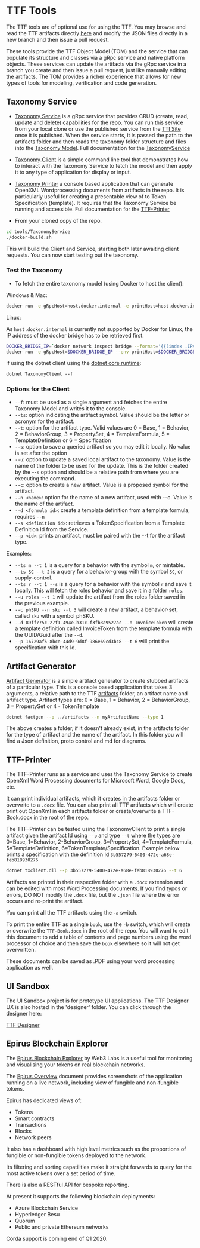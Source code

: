 # TTF Tools

The TTF tools are of optional use for using the TTF. You may browse and read the TTF artifacts directly [here](https://github.com/interwork-alliance/TokenTaxonomyFramework/artifacts/) and modify the JSON files directly in a new branch and then issue a pull request.

These tools provide the TTF Object Model (TOM) and the service that can populate its structure and classes via a gRpc service and native platform objects. These services can update the artifacts via the gRpc service in a branch you create and then issue a pull request, just like manually editing the artifacts. The TOM provides a richer experience that allows for new types of tools for modeling, verification and code generation.

## Taxonomy Service

- [Taxonomy Service](TaxonomyService/TaxonomyService) is a gRpc service that provides CRUD (create, read, update and delete) capabilities for the repo.  You can run this service from your local clone or use the published service from the [TTI Site](http://tokentaxonomy.org) once it is published. When the service starts, it is passed the path to the artifacts folder and then reads the taxonomy folder structure and files into the [Taxonomy Model](../model/tom.md). Full documentation for the [TaxonomyService](../model/taxonomyServices.md)

- [Taxonomy Client](TaxonomyService/TaxonomyClient) is a simple command line tool that demonstrates how to interact with the Taxonomy Service to fetch the model and then apply it to any type of application for display or input.

- [Taxonomy Printer](TaxonomyService/TTF-Printer) a console based application that can generate OpenXML Wordprocessing documents from artifacts in the repo. It is particularly useful for creating a presentable view of to Token Specification (template). It requires that the Taxonomy Service be running and accessible. Full documentation for the [TTF-Printer](../model/taxonomyServices.md)

- From your cloned copy of the repo.

```bash
cd tools/TaxonomyService
./docker-build.sh
 ```

This will build the Client and Service, starting both later awaiting client requests.  You can now start testing out the taxonomy.

### Test the Taxonomy

- To fetch the entire taxonomy model (using Docker to host the client):

Windows & Mac:

```bash
docker run -e gRpcHost=host.docker.internal -e printHost=host.docker.internal txclient --f
```

Linux:

As `host.docker.internal` is currently not supported by Docker for Linux, the IP address of the docker bridge has to be retrieved first.

```bash
DOCKER_BRIDGE_IP=`docker network inspect bridge --format='{{(index .IPAM.Config 0).Gateway}}'`
docker run -e gRpcHost=$DOCKER_BRIDGE_IP --env printHost=$DOCKER_BRIDGE_IP txclient --f
```

if using the dotnet client using the [dotnet core runtime](https://dotnet.microsoft.com/download):

`dotnet TaxonomyClient --f`

### Options for the Client

- `--f`: must be used as a single argument and fetches the entire Taxonomy Model and writes it to the console.
- `--ts`: option indicating the artifact symbol. Value should be the letter or acronym for the artifact.
- `--t`: option for the artifact type. Valid values are 0 = Base, 1 = Behavior, 2 = BehaviorGroup, 3 = PropertySet, 4 = TemplateFormula, 5 = TemplateDefinition or 6 = Specification
- `--s`: option to save a queried artifact so you may edit it locally. No value is set after the option
- `--u`: option to update a saved local artifact to the taxonomy. Value is the name of the folder to be used for the update. This is the folder created by the --s option and should be a relative path from where you are executing the command.
- `--c`: option to create a new artifact. Value is a proposed symbol for the artifact.
- `--n <name>`: option for the name of a new artifact, used with --c.  Value is the name of the artifact.
- `--d <formula id>`: create a template definition from a template formula, requires `--n`
- `--s <definition id>`: retrieves a TokenSpecification from a Template Definition Id from the Service.
- `--p <id>`: prints an artifact, must be paired with the --t for the artifact type.

Examples:

- `--ts m --t 1` is a query for a behavior with the symbol `m`, or mintable.
- `--ts SC --t 2` is a query for a behavior-group with the symbol `SC`, or supply-control.
- `--ts r --t 1 --s` is a query for a behavior with the symbol `r` and save it locally.  This will fetch the roles behavior and save it in a folder `roles`.
- `--u roles --t 1` will update the artifact from the roles folder saved in the previous example.
- `--c phSKU --n sku --t 3` will create a new artifact, a behavior-set, called `sku` with a symbol phSKU.
- `--d 89ff775c-27f1-494e-b31c-f3fb3a9527ac --n InvoiceToken` will create a template definition called InvoiceToken from the template formula with the UUID/Guid after the `--d`.
- `--p 16729af5-8bce-44d9-9d8f-986e69cd3bc8 --t 6` will print the specification with this Id.

## Artifact Generator

[Artifact Generator](artifactGenerator) is a simple artifact generator to create stubbed artifacts of a particular type.  This is a console based application that takes 3 arguments, a relative path to the TTF [artifacts](../artifacts) folder, an artifact name and artifact type.  Artifact types are: 0 = Base, 1 = Behavior, 2 = BehaviorGroup, 3 = PropertySet or 4 - TokenTemplate

```bash
dotnet factgen --p ../artifacts --n myArtifactName --type 1
```

The above creates a folder, if it doesn't already exist, in the artifacts folder for the type of artifact and the name of the artifact.  In this folder you will find a Json definition, proto control and md for diagrams.

## TTF-Printer

The TTF-Printer runs as a service and uses the Taxonomy Service to create OpenXml Word Processing documents for Microsoft Word, Google Docs, etc.

It can print individual artifacts, which it creates in the artifacts folder or overwrite to a `.docx` file. You can also print all TTF artifacts which will create print out OpenXml in each artifacts folder or create/overwrite a TTF-Book.docx in the root of the repo.

The TTF-Printer can be tested using the TaxonomyClient to print a single artifact given the artifact Id using `--p` and type `--t` where the types are 0=Base, 1=Behavior, 2-BehaviorGroup, 3=PropertySet, 4=TemplateFormula, 5=TemplateDefinition, 6=TokenTemplate/Specification.  Example below prints a specification with the definition Id `3b557279-5400-472e-a68e-feb818930276`

```bash
dotnet txclient.dll --p 3b557279-5400-472e-a68e-feb818930276 --t 6
```

Artifacts are printed in their respective folder with a `.docx` extension and can be edited with most Word Processing documents. If you find typos or errors, DO NOT modify the `.docx` file, but the `.json` file where the error occurs and re-print the artifact.

You can print all the TTF artifacts using the `-a` switch.

To print the entire TTF as a single `book`, use the `-b` switch, which will create or overwrite the `TTF-Book.docx` in the root of the repo. You will want to edit this document to add a table of contents and page numbers using the word processor of choice and then save the `book` elsewhere so it will not get overwritten.

These documents can be saved as .PDF using your word processing application as well.

## UI Sandbox

The UI Sandbox project is for prototype UI applications. The TTF Designer UX is also hosted in the 'designer' folder. You can click through the designer here:

[TTF Designer](https://xd.adobe.com/view/3e19edc6-1915-41a0-70a0-2d3154a7a5eb-4828/)

## Epirus Blockchain Explorer

The [Epirus Blockchain Explorer](https://www.web3labs.com/epirus) by Web3 Labs is a useful tool for monitoring and visualising your tokens on real blockchain networks. 

The [Epirus Overview](EpirusExplorer/EpirusOverview.pdf) document provides screenshots of the application running on a live network, including view of fungible and non-fungible tokens.

Epirus has dedicated views of:

- Tokens
- Smart contracts
- Transactions
- Blocks
- Network peers

It also has a dashboard with high level metrics such as the proportions of fungible or non-fungible tokens deployed to the network.

Its filtering and sorting capatilities make it straight forwards to query for the most active tokens over a set period of time.

There is also a RESTful API for bespoke reporting.

At present it supports the following blockchain deployments:

- Azure Blockchain Service
- Hyperledger Besu
- Quorum
- Public and private Ethereum networks

Corda support is coming end of Q1 2020.

